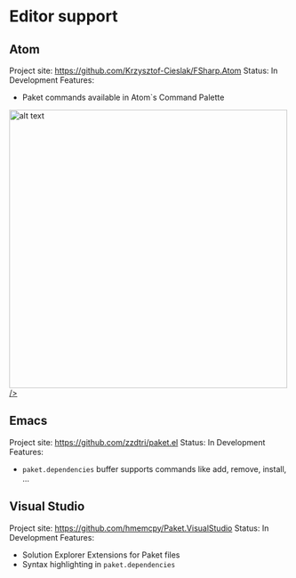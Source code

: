 # Editor support

## Atom

Project site: https://github.com/Krzysztof-Cieslak/FSharp.Atom
Status: In Development
Features:

  * Paket commands available in Atom`s Command Palette

<a href="img/paket-add-atom.gif"><img src="img/paket-add-atom.gif" alt="alt text" title="paket add command in Atom" width="500"> /></a>

## Emacs

Project site: https://github.com/zzdtri/paket.el
Status: In Development
Features:

  * `paket.dependencies` buffer supports commands like add, remove, install, ...

## Visual Studio

Project site: https://github.com/hmemcpy/Paket.VisualStudio
Status: In Development
Features:

  * Solution Explorer Extensions for Paket files
  * Syntax highlighting in `paket.dependencies`